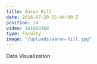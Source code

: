 ```yaml
---
title: Aaron Hill
date: 2016-07-20 15:44:00 Z
position: 14
video: 161800368
type: Faculty
image: "/uploads/aaron-hill.jpg"
---
```


Data Visualization

